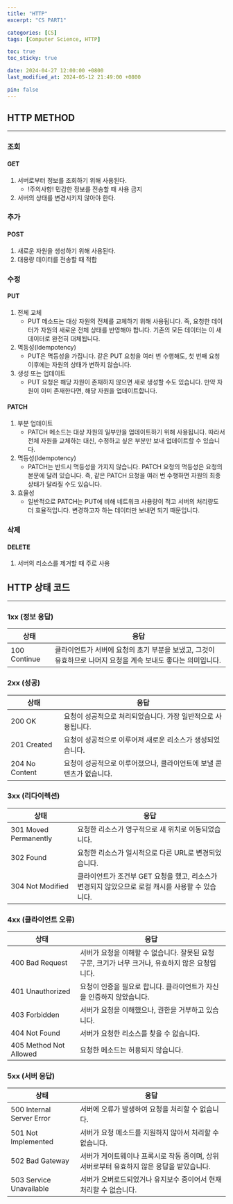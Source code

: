 ```yaml
---
title: "HTTP"
excerpt: "CS PART1"

categories: [CS]
tags: [Computer Science, HTTP]

toc: true
toc_sticky: true

date: 2024-04-27 12:00:00 +0800
last_modified_at: 2024-05-12 21:49:00 +0800

pin: false
---
```


## HTTP METHOD
---

### 조회

#### GET
1. 서버로부터 정보를 조회하기 위해 사용된다.
    - !주의사항! 민감한 정보를 전송할 때 사용 금지
2. 서버의 상태를 변경시키지 않아야 한다.


### 추가

#### POST
1. 새로운 자원을 생성하기 위해 사용된다.
2. 대용량 데이터를 전송할 때 적합


### 수정

#### PUT
1. 전체 교체
   - PUT 메소드는 대상 자원의 전체를 교체하기 위해 사용됩니다. 즉, 요청한 데이터가 자원의 새로운 전체 상태를 반영해야 합니다. 기존의 모든 데이터는 이 새 데이터로 완전히 대체됩니다.
2. 멱등성(Idempotency)
   - PUT은 멱등성을 가집니다. 같은 PUT 요청을 여러 번 수행해도, 첫 번째 요청 이후에는 자원의 상태가 변하지 않습니다.
3. 생성 또는 업데이트
   - PUT 요청은 해당 자원이 존재하지 않으면 새로 생성할 수도 있습니다. 만약 자원이 이미 존재한다면, 해당 자원을 업데이트합니다.

#### PATCH
1. 부분 업데이트
   - PATCH 메소드는 대상 자원의 일부만을 업데이트하기 위해 사용됩니다. 따라서 전체 자원을 교체하는 대신, 수정하고 싶은 부분만 보내 업데이트할 수 있습니다.
2. 멱등성(Idempotency)
   - PATCH는 반드시 멱등성을 가지지 않습니다. PATCH 요청의 멱등성은 요청의 본문에 달려 있습니다. 즉, 같은 PATCH 요청을 여러 번 수행하면 자원의 최종 상태가 달라질 수도 있습니다.
3. 효율성
   - 일반적으로 PATCH는 PUT에 비해 네트워크 사용량이 적고 서버의 처리량도 더 효율적입니다. 변경하고자 하는 데이터만 보내면 되기 때문입니다.
### 삭제

#### DELETE
1. 서버의 리소스를 제거할 때 주로 사용


## HTTP 상태 코드
---

### 1xx (정보 응답)

| 상태         | 응답                                                                                                          |
| ------------ | ------------------------------------------------------------------------------------------------------------- |
| 100 Continue | 클라이언트가 서버에 요청의 초기 부분을 보냈고, 그것이 유효하므로 나머지 요청을 계속 보내도 좋다는 의미입니다. |

### 2xx (성공)

| 상태           | 응답                                                                 |
| -------------- | -------------------------------------------------------------------- |
| 200 OK         | 요청이 성공적으로 처리되었습니다. 가장 일반적으로 사용됩니다.        |
| 201 Created    | 요청이 성공적으로 이루어져 새로운 리소스가 생성되었습니다.           |
| 204 No Content | 요청이 성공적으로 이루어졌으나, 클라이언트에 보낼 콘텐츠가 없습니다. |

### 3xx (리다이렉션)

| 상태                  | 응답                                                                                              |
| --------------------- | ------------------------------------------------------------------------------------------------- |
| 301 Moved Permanently | 요청한 리소스가 영구적으로 새 위치로 이동되었습니다.                                              |
| 302 Found             | 요청한 리소스가 일시적으로 다른 URL로 변경되었습니다.                                             |
| 304 Not Modified      | 클라이언트가 조건부 GET 요청을 했고, 리소스가 변경되지 않았으므로 로컬 캐시를 사용할 수 있습니다. |

### 4xx (클라이언트 오류)

| 상태                   | 응답                                                                                              |
| ---------------------- | ------------------------------------------------------------------------------------------------- |
| 400 Bad Request        | 서버가 요청을 이해할 수 없습니다. 잘못된 요청 구문, 크기가 너무 크거나, 유효하지 않은 요청입니다. |
| 401 Unauthorized       | 요청이 인증을 필요로 합니다. 클라이언트가 자신을 인증하지 않았습니다.                             |
| 403 Forbidden          | 서버가 요청을 이해했으나, 권한을 거부하고 있습니다.                                               |
| 404 Not Found          | 서버가 요청한 리소스를 찾을 수 없습니다.                                                          |
| 405 Method Not Allowed | 요청한 메소드는 허용되지 않습니다.                                                                |

### 5xx (서버 응답)

| 상태                      | 응답                                                                                       |
| ------------------------- | ------------------------------------------------------------------------------------------ |
| 500 Internal Server Error | 서버에 오류가 발생하여 요청을 처리할 수 없습니다.                                          |
| 501 Not Implemented       | 서버가 요청 메소드를 지원하지 않아서 처리할 수 없습니다.                                   |
| 502 Bad Gateway           | 서버가 게이트웨이나 프록시로 작동 중이며, 상위 서버로부터 유효하지 않은 응답을 받았습니다. |
| 503 Service Unavailable   | 서버가 오버로드되었거나 유지보수 중이어서 현재 처리할 수 없습니다.                         |
